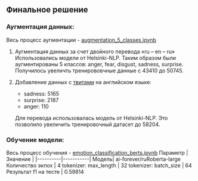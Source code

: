 ## Финальное решение

### Аугментация данных:
Весь процесс аугментации - [augmentation_5_classes.ipynb](https://github.com/itallix/fluffy-carnival/blob/main/final_solution/augmentation_5_classes.ipynb)
1. Аугментация данных за счет двойного перевода «ru – en – ru» Использовались модели от Helsinki-NLP. Таким образом были аугментированы 5 классов: anger, fear, disgust, sadness, surprise. Получилось увеличть тренирововчные данные с 43410 до 50745.
2. Добавление данных с [твитами](https://www.kaggle.com/datasets/pashupatigupta/emotion-detection-from-text) на английском языке:

   - sadness: 5165
   - surprise: 2187
   - anger: 110
   
   Для перевода использовалась модель от Helsinki-NLP. Это позволило увеличить тренировочный датасет до 58204.

### Обучение модели:
Весь процесс обучения - [emotion_classification_berts.ipynb](https://github.com/itallix/fluffy-carnival/blob/main/final_solution/emotion_classification_berts.ipynb)
 Параметр | Значение |
|----------|-----------|
Модель| ai-forever/ruRoberta-large
Количество экпох | 4
tokenizer: max_length | 32
tokenizer: batch_size | 64
Результат f1 на тесте | 0.59814
